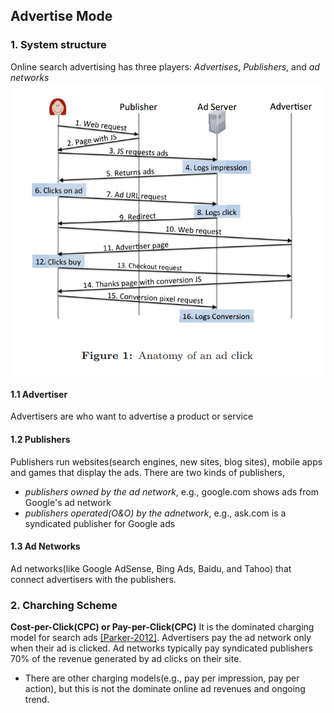 ## Advertise Mode


### 1. System structure
Online search advertising has three players: *Advertises*, *Publishers*, and *ad networks*
![Anatomy of an ad click](../figs/AdClickArch.PNG)


#### 1.1 Advertiser
Advertisers are who want to advertise a product or service

#### 1.2 Publishers
Publishers run websites(search engines, new sites, blog sites), mobile apps and games that display the ads. There are two kinds of publishers, 
- *publishers owned by the ad network*, e.g., google.com shows ads from Google's ad network
-  *publishers operated(O&O) by the  adnetwork*, e.g., ask.com is a syndicated publisher for Google ads
	
#### 1.3 Ad Networks
Ad networks(like Google AdSense, Bing Ads, Baidu, and Tahoo) that connect advertisers with the publishers.


### 2. Charching Scheme
**Cost-per-Click(CPC) or Pay-per-Click(CPC)**
It is the dominated charging model for search ads [[Parker-2012]](http://searchengineland.com/iab-pwc-search-still-tops-online-ad-revenues-and-share-grew-in-2011-118929). Advertisers pay the ad network only when their ad is clicked. Ad networks typically pay syndicated publishers 70% of the revenue generated by ad clicks on their site. 
- There are other charging models(e.g., pay per impression, pay per action), but this is not the dominate online ad revenues and ongoing trend. 




